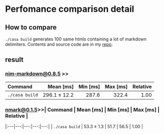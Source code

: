 # Perfomance comparison detail

## How to compare
`./casa build` generates 100 same htmls containing a lot of markdown delimiters. Contents and source code are in my [repo](https://github.com/kyoheiu/Casa).

## result
### nim-markdown@0.8.5 >>
| Command | Mean [ms] | Min [ms] | Max [ms] | Relative |
|:---|---:|---:|---:|---:|
| `./casa build` | 296.1 ± 12.2 | 287.6 | 322.4 | 1.00 |

### nmark@0.1.5>>| Command | Mean [ms] | Min [ms] | Max [ms] | Relative |
|:---|---:|---:|---:|---:|
| `./casa build` | 53.3 ± 1.3 | 51.7 | 56.5 | 1.00 |
